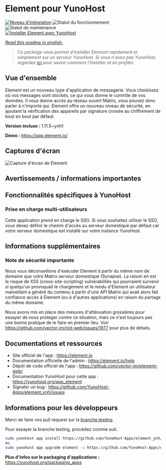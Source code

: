 <!--
N.B.: This README was automatically generated by https://github.com/YunoHost/apps/tree/master/tools/README-generator
It shall NOT be edited by hand.
-->

# Element pour YunoHost

[![Niveau d'intégration](https://dash.yunohost.org/integration/element.svg)](https://dash.yunohost.org/appci/app/element) ![Statut du fonctionnement](https://ci-apps.yunohost.org/ci/badges/element.status.svg) ![Statut de maintenance](https://ci-apps.yunohost.org/ci/badges/element.maintain.svg)  
[![Installer Element avec YunoHost](https://install-app.yunohost.org/install-with-yunohost.svg)](https://install-app.yunohost.org/?app=element)

*[Read this readme in english.](./README.md)*

> *Ce package vous permet d'installer Element rapidement et simplement sur un serveur YunoHost.
Si vous n'avez pas YunoHost, regardez [ici](https://yunohost.org/#/install) pour savoir comment l'installer et en profiter.*

## Vue d'ensemble

Element est un nouveau type d'application de messagerie. Vous choisissez où vos messages sont stockés, ce qui vous donne le contrôle de vos données. Il vous donne accès au réseau ouvert Matrix, vous pouvez donc parler à n'importe qui. Element offre un nouveau niveau de sécurité, en ajoutant la vérification des appareils par signature croisée au chiffrement de bout en bout par défaut. 

**Version incluse :** 1.11.5~ynh1


**Démo :** https://app.element.io/

## Captures d'écran

![Capture d'écran de Element](./doc/screenshots/homepage-all-platforms-1_1.png)

## Avertissements / informations importantes

## Fonctionnalités spécifiques à YunoHost

### Prise en charge multi-utilisateurs

Cette application prend en charge le SSO. Si vous souhaitez utiliser le SSO, vous devez définir le chemin d'accès au serveur domestique par défaut car votre serveur domestique est installé sur votre instance YunoHost.

## Informations supplémentaires

### Note de sécurité importante

Nous vous déconseillons d'exécuter Element à partir du même nom de domaine que votre Matrix
serveur domestique (Synapse). La raison en est le risque de XSS (cross-site-scripting)
vulnérabilités qui pourraient survenir si quelqu'un provoquait le chargement et le rendu d'Element
un utilisateur malveillant a généré du contenu à partir d'une API Matrix qui avait alors fait confiance
accès à Element (ou à d'autres applications) en raison du partage du même domaine.

Nous avons mis en place des mesures d'atténuation grossières pour essayer de nous protéger contre ce
situation, mais ce n'est toujours pas une bonne pratique de le faire en premier lieu. Voir
https://github.com/vector-im/riot-web/issues/1977 pour plus de détails.

## Documentations et ressources

* Site officiel de l'app : <https://element.io>
* Documentation officielle de l'admin : <https://element.io/help>
* Dépôt de code officiel de l'app : <https://github.com/vector-im/element-web/>
* Documentation YunoHost pour cette app : <https://yunohost.org/app_element>
* Signaler un bug : <https://github.com/YunoHost-Apps/element_ynh/issues>

## Informations pour les développeurs

Merci de faire vos pull request sur la [branche testing](https://github.com/YunoHost-Apps/element_ynh/tree/testing).

Pour essayer la branche testing, procédez comme suit.

``` bash
sudo yunohost app install https://github.com/YunoHost-Apps/element_ynh/tree/testing --debug
ou
sudo yunohost app upgrade element -u https://github.com/YunoHost-Apps/element_ynh/tree/testing --debug
```

**Plus d'infos sur le packaging d'applications :** <https://yunohost.org/packaging_apps>
